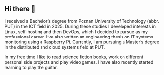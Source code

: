 ## Hi there 👋

I received a Bachelor’s degree from Poznan University of Technology (abbr. PUT) in the ICT field in 2025. During these studies I developed interests in Linux, self-hosting and then DevOps, which I decided to pursue as my professional career. I’ve also written an engineering thesis on IT systems monitoring using a Raspberry Pi. Currently, I am pursuing a Master’s degree in the distributed and cloud systems field at PUT.

In my free time I like to read science fiction books, work on different personal side projects and play video games. I have also recently started learning to play the guitar.

<!--
**devkinn/devkinn** is a ✨ _special_ ✨ repository because its `README.md` (this file) appears on your GitHub profile.

Here are some ideas to get you started:

- 🔭 I’m currently working on ...
- 🌱 I’m currently learning ...
- 👯 I’m looking to collaborate on ...
- 🤔 I’m looking for help with ...
- 💬 Ask me about ...
- 📫 How to reach me: ...
- 😄 Pronouns: ...
- ⚡ Fun fact: ...
-->
